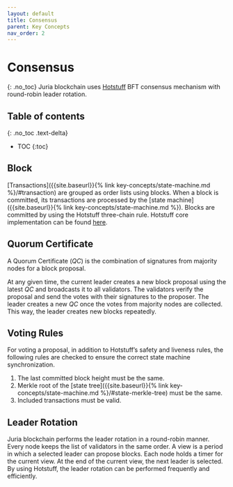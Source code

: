 ```yaml
---
layout: default
title: Consensus
parent: Key Concepts
nav_order: 2
---
```


# Consensus
{: .no_toc}
Juria blockchain uses [Hotstuff](https://arxiv.org/abs/1803.05069) BFT consensus mechanism with round-robin leader rotation.

## Table of contents
{: .no_toc .text-delta}

* TOC
{:toc}

## Block
[Transactions]({{site.baseurl}}{% link key-concepts/state-machine.md %}/#transaction) are grouped as order lists using blocks.
When a block is committed, its transactions are processed by the [state machine]({{site.baseurl}}{% link key-concepts/state-machine.md %}).
Blocks are committed by using the Hotstuff three-chain rule.
Hotstuff core implementation can be found [here](https://github.com/aungmawjj/juria-blockchain/blob/master/hotstuff/hotstuff.go).

## Quorum Certificate
A Quorum Certificate (*QC*) is the combination of signatures from majority nodes for a block proposal. 

At any given time, the current leader creates a new block proposal using the latest *QC* and broadcasts it to all validators.
The validators verify the proposal and send the votes with their signatures to the proposer.
The leader creates a new *QC* once the votes from majority nodes are collected.
This way, the leader creates new blocks repeatedly.

## Voting Rules
For voting a proposal, in addition to Hotstuff’s safety and liveness rules, the following rules are checked to ensure the correct state machine synchronization.

1. The last committed block height must be the same.
2. Merkle root of the [state tree]({{site.baseurl}}{% link key-concepts/state-machine.md %}/#state-merkle-tree) must be the same.
3. Included transactions must be valid.

## Leader Rotation
Juria blockchain performs the leader rotation in a round-robin manner.
Every node keeps the list of validators in the same order.
A view is a period in which a selected leader can propose blocks.
Each node holds a timer for the current view.
At the end of the current view, the next leader is selected.
By using Hotstuff, the leader rotation can be performed frequently and efficiently.
